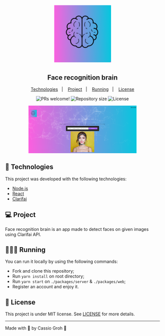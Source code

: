 <h1 align="center">
    <img alt="Face recognition brain" title="Face recognition brain" src=".github/logo.png" />
</h1>
<h2 align="center">
    Face recognition brain
</h2>

<p align="center">
  <a href="#-technologies">Technologies</a>&nbsp;&nbsp;&nbsp;|&nbsp;&nbsp;&nbsp;
  <a href="#-project">Project</a>&nbsp;&nbsp;&nbsp;|&nbsp;&nbsp;&nbsp;
  <a href="#-running">Running</a>&nbsp;&nbsp;&nbsp;|&nbsp;&nbsp;&nbsp;
  <a href="#memo-license">License</a>
</p>

<p align="center">
 <img src="https://img.shields.io/static/v1?label=PRs&message=welcome&color=04C8DE&labelColor=000000" alt="PRs welcome!" />

  <img alt="Repository size" src="https://img.shields.io/github/repo-size/cassiogroh/Face-recognition?color=04C8DE&labelColor=000000">

  <img alt="License" src="https://img.shields.io/static/v1?label=license&message=MIT&color=04C8DE&labelColor=000000">
</p>

<p align="center">
  <img alt="Face recognition" src=".github/user_page.PNG" width="70%">
</p>

## 🚀 Technologies

This project was developed with the following technologies:

- [Node.js](https://nodejs.org/en/)
- [React](https://reactjs.org)
- [Clarifai](https://www.clarifai.com/)

## 💻 Project

Face recognition brain is an app made to detect faces on given images using Clarifai API.

## 👱🏽‍♂️ Running

You can run it locally by using the following commands:

- Fork and clone this repository;
- Run ```yarn install``` on root directory;
- Run ```yarn start``` on `./packages/server` & `./packages/web`;
- Register an account and enjoy it.

## :memo: License

This project is under MIT license. See [LICENSE](LICENSE.md) for more details.

---

Made with 💙 by Cassio Groh :wave:
